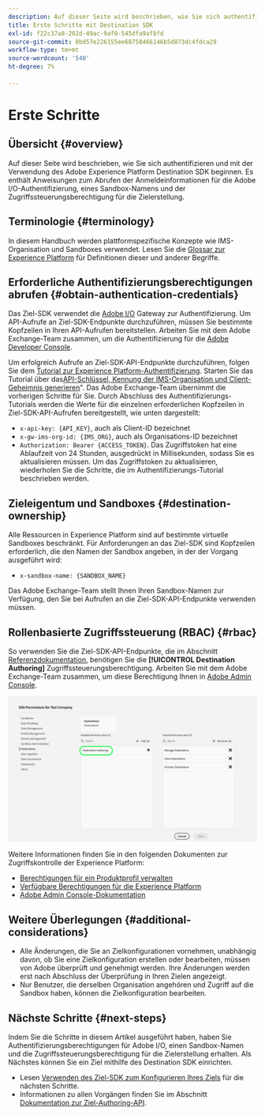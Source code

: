 ```yaml
---
description: Auf dieser Seite wird beschrieben, wie Sie sich authentifizieren und mit der Verwendung des Adobe Experience Platform Destination SDK beginnen. Es enthält Anweisungen zum Abrufen der Anmeldeinformationen für die Adobe I/O-Authentifizierung, eines Sandbox-Namens und der Zugriffssteuerungsberechtigung für die Zielerstellung.
title: Erste Schritte mit Destination SDK
exl-id: f22c37a8-202d-49ac-9af0-545dfa9af8fd
source-git-commit: 0bd57e226155ee68758466146b5d873dc4fdca29
workflow-type: tm+mt
source-wordcount: '540'
ht-degree: 7%

---
```


# Erste Schritte

## Übersicht {#overview}

Auf dieser Seite wird beschrieben, wie Sie sich authentifizieren und mit der Verwendung des Adobe Experience Platform Destination SDK beginnen. Es enthält Anweisungen zum Abrufen der Anmeldeinformationen für die Adobe I/O-Authentifizierung, eines Sandbox-Namens und der Zugriffssteuerungsberechtigung für die Zielerstellung.

## Terminologie {#terminology}

In diesem Handbuch werden plattformspezifische Konzepte wie IMS-Organisation und Sandboxes verwendet. Lesen Sie die [Glossar zur Experience Platform](https://experienceleague.adobe.com/docs/experience-platform/landing/glossary.html) für Definitionen dieser und anderer Begriffe.

## Erforderliche Authentifizierungsberechtigungen abrufen {#obtain-authentication-credentials}

Das Ziel-SDK verwendet die [Adobe I/O](https://www.adobe.io/) Gateway zur Authentifizierung. Um API-Aufrufe an Ziel-SDK-Endpunkte durchzuführen, müssen Sie bestimmte Kopfzeilen in Ihren API-Aufrufen bereitstellen. Arbeiten Sie mit dem Adobe Exchange-Team zusammen, um die Authentifizierung für die [Adobe Developer Console](http://console.adobe.io/).

Um erfolgreich Aufrufe an Ziel-SDK-API-Endpunkte durchzuführen, folgen Sie dem [Tutorial zur Experience Platform-Authentifizierung](https://experienceleague.adobe.com/docs/experience-platform/landing/platform-apis/api-authentication.html?lang=de). Starten Sie das Tutorial über das[API-Schlüssel, Kennung der IMS-Organisation und Client-Geheimnis generieren](https://experienceleague.adobe.com/docs/experience-platform/landing/platform-apis/api-authentication.html#api-ims-secret)&quot;. Das Adobe Exchange-Team übernimmt die vorherigen Schritte für Sie. Durch Abschluss des Authentifizierungs-Tutorials werden die Werte für die einzelnen erforderlichen Kopfzeilen in Ziel-SDK-API-Aufrufen bereitgestellt, wie unten dargestellt:

* `x-api-key: {API_KEY}`, auch als Client-ID bezeichnet
* `x-gw-ims-org-id: {IMS_ORG}`, auch als Organisations-ID bezeichnet
* `Authorization: Bearer {ACCESS_TOKEN}`. Das Zugriffstoken hat eine Ablaufzeit von 24 Stunden, ausgedrückt in Millisekunden, sodass Sie es aktualisieren müssen. Um das Zugriffstoken zu aktualisieren, wiederholen Sie die Schritte, die im Authentifizierungs-Tutorial beschrieben werden.

<!--

### Obtain `Authorization: Bearer {ACCESS_TOKEN}`

To obtain the `{ACCESS_TOKEN}`, you must generate a JWT token and exchange it for the access token. Follow the steps below:

1. Follow the instructions in the [Generate JWT section](https://www.adobe.io/apis/experienceplatform/console/docs.html#!AdobeDocs/adobeio-console/master/credentials.md) in the credentials guide.
2. Follow the instructions in [Step 3: try it](https://www.adobe.io/authentication/auth-methods.html#!AdobeDocs/adobeio-auth/master/AuthenticationOverview/ServiceAccountIntegration.md) in the Service account connection guide.

You now have the required authentication headers `x-api-key: {API_KEY}`, `x-gw-ims-org-id: {IMS_ORG}`, and `Authorization: Bearer {ACCESS_TOKEN}`.

>[!NOTE]
>
>The access token has an expiration time of 24 hours, expressed in milliseconds, so you will have to refresh it. To refresh the access token, repeat the steps outlined in this section.

-->

## Zieleigentum und Sandboxes {#destination-ownership}

Alle Ressourcen in Experience Platform sind auf bestimmte virtuelle Sandboxes beschränkt. Für Anforderungen an das Ziel-SDK sind Kopfzeilen erforderlich, die den Namen der Sandbox angeben, in der der Vorgang ausgeführt wird:

* `x-sandbox-name: {SANDBOX_NAME}`

Das Adobe Exchange-Team stellt Ihnen Ihren Sandbox-Namen zur Verfügung, den Sie bei Aufrufen an die Ziel-SDK-API-Endpunkte verwenden müssen.

## Rollenbasierte Zugriffssteuerung (RBAC) {#rbac}

So verwenden Sie die Ziel-SDK-API-Endpunkte, die im Abschnitt [Referenzdokumentation](./configuration-options.md), benötigen Sie die **[!UICONTROL Destination Authoring]** Zugriffssteuerungsberechtigung. Arbeiten Sie mit dem Adobe Exchange-Team zusammen, um diese Berechtigung Ihnen in [Adobe Admin Console](https://adminconsole.adobe.com/).

![Berechtigung zur Zielbearbeitung](./assets/destination-authoring-permission.png)

Weitere Informationen finden Sie in den folgenden Dokumenten zur Zugriffskontrolle der Experience Platform:

* [Berechtigungen für ein Produktprofil verwalten](/help/access-control/ui/permissions.md)
* [Verfügbare Berechtigungen für die Experience Platform](/help/access-control/home.md#permissions)
* [Adobe Admin Console-Dokumentation](https://helpx.adobe.com/de/enterprise/using/admin-console.html)

## Weitere Überlegungen {#additional-considerations}

* Alle Änderungen, die Sie an Zielkonfigurationen vornehmen, unabhängig davon, ob Sie eine Zielkonfiguration erstellen oder bearbeiten, müssen von Adobe überprüft und genehmigt werden. Ihre Änderungen werden erst nach Abschluss der Überprüfung in Ihren Zielen angezeigt.
* Nur Benutzer, die derselben Organisation angehören und Zugriff auf die Sandbox haben, können die Zielkonfiguration bearbeiten.

## Nächste Schritte {#next-steps}

Indem Sie die Schritte in diesem Artikel ausgeführt haben, haben Sie Authentifizierungsberechtigungen für Adobe I/O, einen Sandbox-Namen und die Zugriffssteuerungsberechtigung für die Zielerstellung erhalten. Als Nächstes können Sie ein Ziel mithilfe des Destination SDK einrichten.
* Lesen [Verwenden des Ziel-SDK zum Konfigurieren Ihres Ziels](./configure-destination-instructions.md) für die nächsten Schritte.
* Informationen zu allen Vorgängen finden Sie im Abschnitt [Dokumentation zur Ziel-Authoring-API](https://www.adobe.io/experience-platform-apis/references/destination-authoring/).
